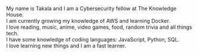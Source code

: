 

  My name is Takala and I am a Cybersecurity fellow at The Knowledge House. <br>
  I am currently growing my knowledge of AWS and learning Docker. <br>
  I love reading, music, anime, video games, food, random trivia and all things tech. <br>
  I have some knowledge of coding languages: JavaScript, Python, SQL.<br>
  I love learning new things and I am a fast learner.

<!--
**yourimaginarybestfriend/yourimaginarybestfriend** is a ✨ _special_ ✨ repository because its `README.md` (this file) appears on your GitHub profile.

Here are some ideas to get you started:

- 🔭 I’m currently working on ...
- 🌱 I’m currently learning ...
- 👯 I’m looking to collaborate on ...
- 🤔 I’m looking for help with ...
- 💬 Ask me about ...
- 📫 How to reach me: ...
- 😄 Pronouns: ...
- ⚡ Fun fact: ...
-->

